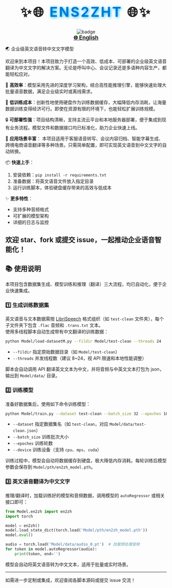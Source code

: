 <div align="center">
  <h1 style="font-size:3em; font-weight:bold; letter-spacing:0.1em;">
    ✨🌐 <span style="color:#0078D4; text-shadow: 2px 2px 8px #00bfff;">ENS2ZHT</span> 🌐✨
  </h1>
  <img src="https://img.shields.io/badge/Enterprise%20Speech%20Translation-blue.svg?style=for-the-badge" alt="badge" />
</div>

<div align="center">
  <a href="./readme-en.md" style="font-size:1.2em; font-weight:bold;">🌐 English</a>
</div>
</div>

🌏 企业级英文语音转中文文字模型

欢迎来到本项目！本项目致力于打造一个高效、低成本、可部署的企业级英文语音翻译为中文文字的解决方案。无论是呼叫中心、会议记录还是多语种内容生产，都能轻松应对。

🚀 **高效率**：模型采用先进的深度学习架构，结合高性能推理引擎，能够快速处理大批量语音数据，满足企业级实时或离线需求。

💾 **低训练成本**：创新性地使用硬盘作为训练数据缓存，大幅降低内存消耗，让海量数据训练变得经济可行。即使在资源有限的环境下，也能轻松扩展训练规模。

🔒 **可部署性强**：项目结构清晰，支持主流云平台和本地服务器部署，便于集成到现有业务流程。模型文件和数据接口均已标准化，助力企业快速上线。

🎯 **应用场景丰富**：
本项目适用于客服语音转写、会议内容归档、智能字幕生成、跨境电商语音翻译等多种场景。只需简单配置，即可实现英文语音到中文文字的自动转换。

📦 **快速上手**：
1. 安装依赖：`pip install -r requirements.txt`
2. 准备数据：将英文语音文件放入指定目录
3. 运行训练脚本，体验硬盘缓存带来的高效与低成本

✨ **更多特性**：
* 支持多种音频格式
* 可扩展的模型架构
* 详细的日志与监控

欢迎 star、fork 或提交 issue，一起推动企业语音智能化！
---

## 📚 使用说明

本项目包含数据集生成、模型训练和推理（翻译）三大流程，均已自动化，便于企业快速集成。

### 1️⃣ 生成训练数据集

英文语音与文本数据需按 [LibriSpeech](https://www.openslr.org/12) 格式组织（如 `test-clean` 文件夹），每个子文件夹下包含 `.flac` 音频和 `.trans.txt` 文本。  
使用多线程脚本自动生成带有中文翻译的训练数据：

```bash
python Model/load-datasetM.py --fildir Model/test-clean --threads 24
```

- `--fildir` 指定原始数据目录（如 `Model/test-clean`）
- `--threads` 并发线程数（建议 8~24，视 API 限速和本地性能调整）

脚本会自动调用 API 翻译英文文本为中文，并将音频与中英文文本打包为 json，输出到 `Model/data/` 目录。

### 2️⃣ 训练模型

准备好数据集后，使用如下命令训练模型：

```bash
python Model/train.py --dataset test-clean --batch_size 32 --epoches 10000 --device mps
```

- `--dataset` 指定数据集名（如 `test-clean`，对应 `Model/data/test-clean.json`）
- `--batch_size` 训练批次大小
- `--epoches` 训练轮数
- `--device` 训练设备（支持 `cpu`、`mps`、`cuda`）

训练过程中，模型会自动将数据缓存到硬盘，极大降低内存消耗。每轮训练后模型参数会保存到 `Model/pth/en2zh_model.pth`。

### 3️⃣ 英文语音翻译为中文文字

推理/翻译时，加载训练好的模型和音频数据，调用模型的 `autoRegressor` 或相关接口即可：

```python
from Model.en2zh import en2zh
import torch

model = en2zh()
model.load_state_dict(torch.load('Model/pth/en2zh_model.pth'))
model.eval()

audio = torch.load('Model/data/audio_0.pt')  # 加载预处理音频
for token in model.autoRegressor(audio):
    print(token, end='')
```

模型会自动将英文语音转为中文文本，适用于批量或实时场景。

---

如需进一步定制或集成，欢迎查阅各脚本源码或提交 issue 交流！
